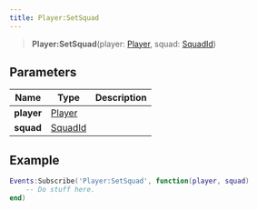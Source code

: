 ```yaml
---
title: Player:SetSquad
---
```


> **Player:SetSquad**(player: [Player](/vext/ref/server/type/player), squad: [SquadId](/vext/ref/fb/squadid))

## Parameters

| Name | Type | Description |
| ---- | ---- | ----------- |
| **player** | [Player](/vext/ref/server/type/player) |  |
| **squad** | [SquadId](/vext/ref/fb/squadid) |  |

## Example

```lua
Events:Subscribe('Player:SetSquad', function(player, squad)
    -- Do stuff here.
end)
```
